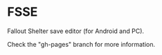 # FSSE
Fallout Shelter save editor (for Android and PC).

Check the "gh-pages" branch for more information.
